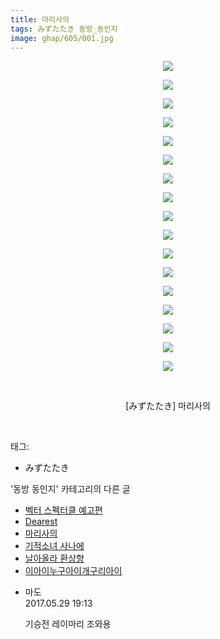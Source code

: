 ```yaml
---
title: 마리사의
tags: みずたたき 동방_동인지
image: ghap/605/001.jpg
---
```

<div class="article">
<p style="text-align: center; clear: none; float: none;"><img src="{{ site.nasurl }}/ghap/605/001.jpg"/></p>
<p style="text-align: center; clear: none; float: none;"><img src="{{ site.nasurl }}/ghap/605/002.jpg"/></p>
<p style="text-align: center; clear: none; float: none;"><img src="{{ site.nasurl }}/ghap/605/003.jpg"/></p>
<p style="text-align: center; clear: none; float: none;"><img src="{{ site.nasurl }}/ghap/605/004.jpg"/></p>
<p style="text-align: center; clear: none; float: none;"><img src="{{ site.nasurl }}/ghap/605/005.jpg"/></p>
<p style="text-align: center; clear: none; float: none;"><img src="{{ site.nasurl }}/ghap/605/006.jpg"/></p>
<p style="text-align: center; clear: none; float: none;"><img src="{{ site.nasurl }}/ghap/605/007.jpg"/></p>
<p style="text-align: center; clear: none; float: none;"><img src="{{ site.nasurl }}/ghap/605/008.jpg"/></p>
<p style="text-align: center; clear: none; float: none;"><img src="{{ site.nasurl }}/ghap/605/009.jpg"/></p>
<p style="text-align: center; clear: none; float: none;"><img src="{{ site.nasurl }}/ghap/605/010.jpg"/></p>
<p style="text-align: center; clear: none; float: none;"><img src="{{ site.nasurl }}/ghap/605/011.jpg"/></p>
<p style="text-align: center; clear: none; float: none;"><img src="{{ site.nasurl }}/ghap/605/012.jpg"/></p>
<p style="text-align: center; clear: none; float: none;"><img src="{{ site.nasurl }}/ghap/605/013.jpg"/></p>
<p style="text-align: center; clear: none; float: none;"><img src="{{ site.nasurl }}/ghap/605/014.jpg"/></p>
<p style="text-align: center; clear: none; float: none;"><img src="{{ site.nasurl }}/ghap/605/015.jpg"/></p>
<p style="text-align: center; clear: none; float: none;"><img src="{{ site.nasurl }}/ghap/605/016.jpg"/></p>
<p style="text-align: center; clear: none; float: none;"><img src="{{ site.nasurl }}/ghap/605/017.jpg"/></p>
<p style="text-align: center; clear: none; float: none;"><br/></p>
<p style="text-align: center; clear: none; float: none;">[みずたたき] 마리사의</p>
<p><br/></p>
</div><div class="tagTrail">
<p>태그: </p>
<ul>
<li>みずたたき</li>
</ul>
</div><div class="another">
<p>'동방 동인지' 카테고리의 다른 글</p>
<ul>
<li><a href="/2016-06-28-ghap_607">벡터 스펙터클 예고편</a></li>
<li><a href="/2016-06-28-ghap_606">Dearest</a></li>
<li><a href="/2016-06-28-ghap_605">마리사의</a></li>
<li><a href="/2016-06-28-ghap_604">기적소녀 사나에</a></li>
<li><a href="/2016-06-28-ghap_603">날아올라 환상향</a></li>
<li><a href="/2016-06-28-ghap_602">이아이누구아이개구리아이</a></li>
</ul>
</div><div class="cb_module cb_fluid">
<div class="cb_wrt cb_profile">
<div class="comment">
<ul>
<li class="cb_thumb_off" id="comment15000997">
<div class="cb_comment_area">
<div class="cb_info_area">
<div class="cb_section">
<span class="cb_nick_name">마도</span>
</div>
<div class="cb_section">
<span class="cb_date">2017.05.29 19:13 </span>
</div>
</div>
<div class="cb_dsc_comment">
<p class="cb_dsc">
											기승전 레이마리 조와용
										</p>
</div>
</div></li>
</ul>
</div>
</div><!-- commentList close -->
</div>